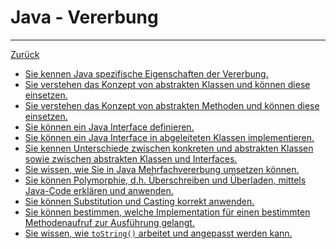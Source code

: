 # Java - Vererbung

---

[Zurück](../README.md)

* [Sie kennen Java spezifische Eigenschaften der Vererbung.](101vererbung.md)
* [Sie verstehen das Konzept von abstrakten Klassen und können diese 
einsetzen.](102vererbung.md)
* [Sie verstehen das Konzept von abstrakten Methoden und können diese
einsetzen.](103vererbung.md)
* [Sie können ein Java Interface definieren.](104vererbung.md)
* [Sie können ein Java Interface in abgeleiteten Klassen implementieren.](105vererbung.md)
* [Sie kennen Unterschiede zwischen konkreten und abstrakten Klassen 
sowie zwischen abstrakten Klassen und Interfaces.](106vererbung.md)
* [Sie wissen, wie Sie in Java Mehrfachvererbung umsetzen können.](107vererbung.md)
* [Sie können Polymorphie, d.h. Überschreiben und Überladen, mittels 
Java-Code erklären und anwenden.](108vererbung.md)
* [Sie können Substitution und Casting korrekt anwenden.](109vererbung.md)
* [Sie können bestimmen, welche Implementation für einen bestimmten 
Methodenaufruf zur Ausführung gelangt.](110vererbung.md)
* [Sie wissen, wie ``toString()`` arbeitet und angepasst werden kann.](111vererbung.md)
